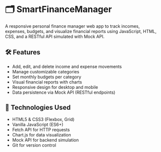 # 🗂️ SmartFinanceManager

A responsive personal finance manager web app to track incomes, expenses, budgets, and visualize financial reports using JavaScript, HTML, CSS, and a RESTful API simulated with Mock API.

## 🛠️ Features

- Add, edit, and delete income and expense movements
- Manage customizable categories
- Set monthly budgets per category
- Visual financial reports with charts
- Responsive design for desktop and mobile
- Data persistence via Mock API (RESTful endpoints)

## 🚀 Technologies Used

- HTML5 & CSS3 (Flexbox, Grid)
- Vanilla JavaScript (ES6+)
- Fetch API for HTTP requests
- Chart.js for data visualization
- Mock API for backend simulation
- Git for version control